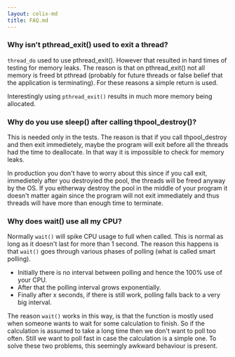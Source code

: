 ```yaml
---
layout: celix-md
title: FAQ.md
---
```




### Why isn't pthread_exit() used to exit a thread?
`thread_do` used to use pthread_exit(). However that resulted in
hard times of testing for memory leaks. The reason is that on pthread_exit()
not all memory is freed bt pthread (probably for future threads or false
belief that the application is terminating). For these reasons a simple return
is used.

Interestingly using `pthread_exit()` results in much more memory being allocated.


### Why do you use sleep() after calling thpool_destroy()?
This is needed only in the tests. The reason is that if you call thpool_destroy
and then exit immedietely, maybe the program will exit before all the threads
had the time to deallocate. In that way it is impossible to check for memory
leaks.

In production you don't have to worry about this since if you call exit,
immedietely after you destroyied the pool, the threads will be freed
anyway by the OS. If you eitherway destroy the pool in the middle of your
program it doesn't matter again since the program will not exit immediately
and thus threads will have more than enough time to terminate.



### Why does wait() use all my CPU?
Normally `wait()` will spike CPU usage to full when called. This is normal as long as it doesn't last for more than 1 second. The reason this happens is that `wait()` goes through various phases of polling (what is called smart polling).

 * Initially there is no interval between polling and hence the 100% use of your CPU.
 * After that the polling interval grows exponentially.
 * Finally after x seconds, if there is still work, polling falls back to a very big interval.
 
The reason `wait()` works in this way, is that the function is mostly used when someone wants to wait for some calculation to finish. So if the calculation is assumed to take a long time then we don't want to poll too often. Still we want to poll fast in case the calculation is a simple one. To solve these two problems, this seemingly awkward behaviour is present.
